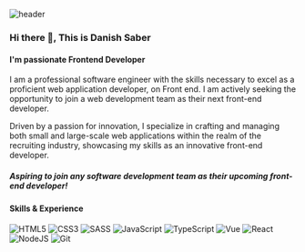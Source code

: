 ![header](https://capsule-render.vercel.app/api?type=wave&color=ffc008&height=310&section=header&text=Danish%20Saber&fontSize=70&animation=fadeIn&fontAlignY=36&desc=Frontend%20Developer&descAlignY=55&descAlign=51)

### Hi there 👋, This is Danish Saber
#### I'm passionate Frontend Developer
I am a professional software engineer with the skills necessary to excel as a proficient web application developer, on Front end. I am actively seeking the opportunity to join a web development team as their next front-end developer.

Driven by a passion for innovation, I specialize in crafting and managing both small and large-scale web applications within the realm of the recruiting industry, showcasing my skills as an innovative front-end developer.

##### Aspiring to join any software development team as their upcoming front-end developer!
#### Skills & Experience
![HTML5](https://img.shields.io/badge/html5-%23E34F26.svg?&style=for-the-badge&logo=html5&logoColor=white) ![CSS3](https://img.shields.io/badge/css3-%231572B6.svg?&style=for-the-badge&logo=css3&logoColor=white) ![SASS](https://img.shields.io/badge/SASS-hotpink.svg?style=for-the-badge&logo=SASS&logoColor=white) ![JavaScript](https://img.shields.io/badge/javascript-%23F7DF1E.svg?&style=for-the-badge&logo=javascript&logoColor=white) ![TypeScript](https://img.shields.io/badge/typescript-%23007ACC.svg?style=for-the-badge&logo=typescript&logoColor=white) ![Vue](https://img.shields.io/badge/Vue-%2320232A.svg?&style=for-the-badge&logo=vue.js&logoColor=%2361DAFB) ![React](https://img.shields.io/badge/react-%2320232A.svg?&style=for-the-badge&logo=react&logoColor=%2361DAFB)   ![NodeJS](https://img.shields.io/badge/node.js-6DA55F?style=for-the-badge&logo=node.js&logoColor=white) ![Git](https://img.shields.io/badge/git-%23F05032.svg?&style=for-the-badge&logo=gt&logoColor=white)
